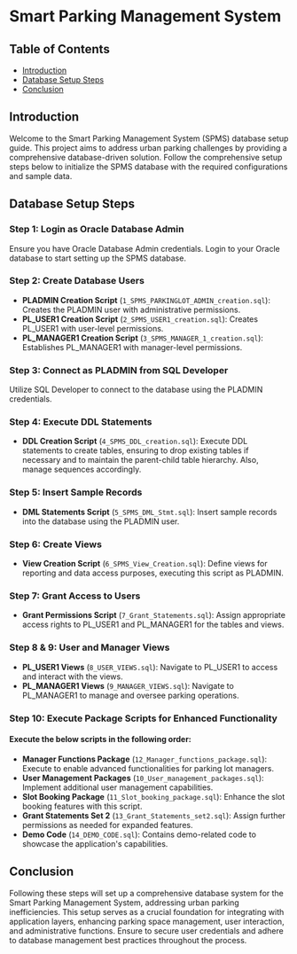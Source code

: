 # Smart Parking Management System

## Table of Contents
- [Introduction](#introduction)
- [Database Setup Steps](#database-setup-steps)
- [Conclusion](#conclusion)

## Introduction

Welcome to the Smart Parking Management System (SPMS) database setup guide. This project aims to address urban parking challenges by providing a comprehensive database-driven solution. Follow the comprehensive setup steps below to initialize the SPMS database with the required configurations and sample data.

## Database Setup Steps

### Step 1: Login as Oracle Database Admin
Ensure you have Oracle Database Admin credentials. Login to your Oracle database to start setting up the SPMS database.

### Step 2: Create Database Users
- **PLADMIN Creation Script** (`1_SPMS_PARKINGLOT_ADMIN_creation.sql`): Creates the PLADMIN user with administrative permissions.
- **PL_USER1 Creation Script** (`2_SPMS_USER1_creation.sql`): Creates PL_USER1 with user-level permissions.
- **PL_MANAGER1 Creation Script** (`3_SPMS_MANAGER_1_creation.sql`): Establishes PL_MANAGER1 with manager-level permissions.

### Step 3: Connect as PLADMIN from SQL Developer
Utilize SQL Developer to connect to the database using the PLADMIN credentials.

### Step 4: Execute DDL Statements
- **DDL Creation Script** (`4_SPMS_DDL_creation.sql`): Execute DDL statements to create tables, ensuring to drop existing tables if necessary and to maintain the parent-child table hierarchy. Also, manage sequences accordingly.

### Step 5: Insert Sample Records
- **DML Statements Script** (`5_SPMS_DML_Stmt.sql`): Insert sample records into the database using the PLADMIN user.

### Step 6: Create Views
- **View Creation Script** (`6_SPMS_View_Creation.sql`): Define views for reporting and data access purposes, executing this script as PLADMIN.

### Step 7: Grant Access to Users
- **Grant Permissions Script** (`7_Grant_Statements.sql`): Assign appropriate access rights to PL_USER1 and PL_MANAGER1 for the tables and views.

### Step 8 & 9: User and Manager Views
- **PL_USER1 Views** (`8_USER_VIEWS.sql`): Navigate to PL_USER1 to access and interact with the views.
- **PL_MANAGER1 Views** (`9_MANAGER_VIEWS.sql`): Navigate to PL_MANAGER1 to manage and oversee parking operations.

### Step 10: Execute Package Scripts for Enhanced Functionality
#### Execute the below scripts in the following order:
- **Manager Functions Package** (`12_Manager_functions_package.sql`): Execute to enable advanced functionalities for parking lot managers.
- **User Management Packages** (`10_User_management_packages.sql`): Implement additional user management capabilities.
- **Slot Booking Package** (`11_Slot_booking_package.sql`): Enhance the slot booking features with this script.
- **Grant Statements Set 2** (`13_Grant_Statements_set2.sql`): Assign further permissions as needed for expanded features.
- **Demo Code** (`14_DEMO_CODE.sql`): Contains demo-related code to showcase the application's capabilities.

## Conclusion

Following these steps will set up a comprehensive database system for the Smart Parking Management System, addressing urban parking inefficiencies. This setup serves as a crucial foundation for integrating with application layers, enhancing parking space management, user interaction, and administrative functions. Ensure to secure user credentials and adhere to database management best practices throughout the process.

